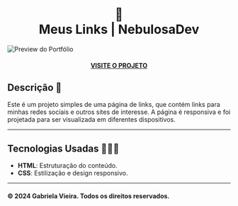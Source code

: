 <h1 align="center">
 🔗 <br> Meus Links | NebulosaDev
</h1>

![Preview do Portfólio](img/preview.png)
<h4 align="center"> <a href="https://linksnebulosadev.vercel.app/">VISITE O PROJETO</a></h4>

## Descrição 📃
Este é um projeto simples de uma página de links, que contém links para minhas redes sociais e outros sites de interesse. A página é responsiva e foi projetada para ser visualizada em diferentes dispositivos.

---
## Tecnologias Usadas 👩🏼‍💻

- **HTML**: Estruturação do conteúdo.
- **CSS**: Estilização e design responsivo.

---
#### © 2024 Gabriela Vieira. Todos os direitos reservados.
